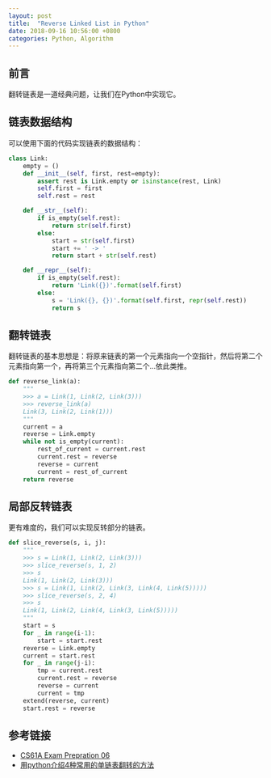 ```yaml
---
layout: post
title:  "Reverse Linked List in Python"
date: 2018-09-16 10:56:00 +0800
categories: Python, Algorithm
---
```


## 前言
翻转链表是一道经典问题，让我们在Python中实现它。

## 链表数据结构

可以使用下面的代码实现链表的数据结构：

```python
class Link:
    empty = ()
    def __init__(self, first, rest=empty):
        assert rest is Link.empty or isinstance(rest, Link)
        self.first = first
        self.rest = rest

    def __str__(self):
        if is_empty(self.rest):
            return str(self.first)
        else:
            start = str(self.first)
            start += ' -> '
            return start + str(self.rest)

    def __repr__(self):
        if is_empty(self.rest):
            return 'Link({})'.format(self.first)
        else:
            s = 'Link({}, {})'.format(self.first, repr(self.rest))
            return s
```

## 翻转链表

翻转链表的基本思想是：将原来链表的第一个元素指向一个空指针，然后将第二个元素指向第一个，再将第三个元素指向第二个...依此类推。

```python
def reverse_link(a):
    """
    >>> a = Link(1, Link(2, Link(3)))
    >>> reverse_link(a)
    Link(3, Link(2, Link(1)))
    """
    current = a
    reverse = Link.empty
    while not is_empty(current):
        rest_of_current = current.rest
        current.rest = reverse
        reverse = current
        current = rest_of_current
    return reverse
```

## 局部反转链表

更有难度的，我们可以实现反转部分的链表。

```python
def slice_reverse(s, i, j):
    """
    >>> s = Link(1, Link(2, Link(3)))
    >>> slice_reverse(s, 1, 2)
    >>> s
    Link(1, Link(2, Link(3)))
    >>> s = Link(1, Link(2, Link(3, Link(4, Link(5)))))
    >>> slice_reverse(s, 2, 4)
    >>> s
    Link(1, Link(2, Link(4, Link(3, Link(5)))))
    """
    start = s
    for _ in range(i-1):
        start = start.rest
    reverse = Link.empty
    current = start.rest
    for _ in range(j-i):
        tmp = current.rest
        current.rest = reverse
        reverse = current
        current = tmp
    extend(reverse, current)
    start.rest = reverse
```

## 参考链接

* [CS61A Exam Prepration 06](https://inst.eecs.berkeley.edu/~cs61a/sp18/assets/pdfs/exam_prep06.pdf)
* [用python介绍4种常用的单链表翻转的方法](https://blog.csdn.net/u011452172/article/details/78127836)
